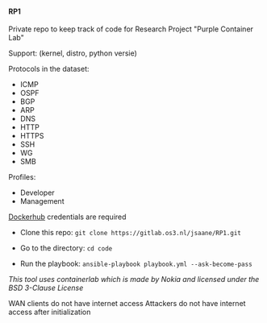 #### RP1
Private repo to keep track of code for Research Project "Purple Container Lab"

Support: 
(kernel, distro, python versie)

Protocols in the dataset:
- ICMP
- OSPF
- BGP
- ARP
- DNS
- HTTP
- HTTPS
- SSH
- WG
- SMB

Profiles:
- Developer
- Management

[Dockerhub](https://hub.docker.com/) credentials are required

- Clone this repo:
```git clone https://gitlab.os3.nl/jsaane/RP1.git```

- Go to the directory:
```cd code```

- Run the playbook:
```ansible-playbook playbook.yml --ask-become-pass```


*This tool uses containerlab which is made by Nokia and licensed under the BSD 3-Clause License*

WAN clients do not have internet access
Attackers do not have internet access after initialization
